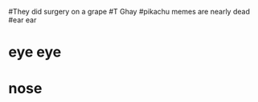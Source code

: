 #They did surgery on a grape
#T Ghay
#pikachu memes are nearly dead
#ear                         ear
#       eye           eye
#              nose